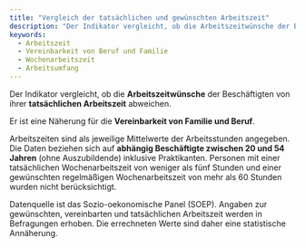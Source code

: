 ```yaml
---
title: "Vergleich der tatsächlichen und gewünschten Arbeitszeit"
description: "Der Indikator vergleicht, ob die Arbeitszeitwünsche der Beschäftigten von ihrer tatsächlichen Arbeitszeit abweichen."
keywords:
  - Arbeitszeit
  - Vereinbarkeit von Beruf und Familie
  - Wochenarbeitszeit
  - Arbeitsumfang
---
```

<!-- Prologue start -->

Der Indikator vergleicht, ob die **Arbeitszeitwünsche** der Beschäftigten von ihrer **tatsächlichen Arbeitszeit** abweichen.

Er ist eine Näherung für die **Vereinbarkeit von Familie und Beruf**.

Arbeitszeiten sind als jeweilige Mittelwerte der Arbeitsstunden angegeben. Die Daten beziehen sich auf **abhängig Beschäftigte zwischen 20 und 54 Jahren** (ohne Auszubildende) inklusive Praktikanten. Personen mit einer tatsächlichen Wochenarbeitszeit von weniger als fünf Stunden und einer gewünschten regelmäßigen Wochenarbeitszeit von mehr als 60 Stunden wurden nicht berücksichtigt.

Datenquelle ist das Sozio-oekonomische Panel (SOEP). Angaben zur gewünschten, vereinbarten und tatsächlichen Arbeitszeit werden in Befragungen erhoben. Die errechneten Werte sind daher eine statistische Annäherung. 


<!-- Prologue end -->

<!--ChartList-->
